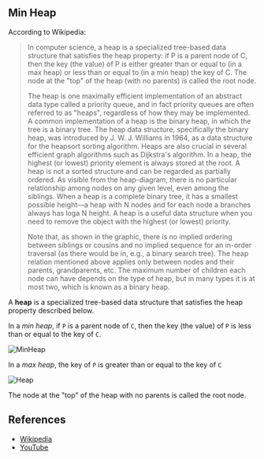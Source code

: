 ## Min Heap

According to Wikipedia:

> In computer science, a heap is a specialized tree-based data structure that satisfies the heap property: if P is a parent node of C, then the key (the value) of P is either greater than or equal to (in a max heap) or less than or equal to (in a min heap) the key of C. The node at the "top" of the heap (with no parents) is called the root node.
>
> The heap is one maximally efficient implementation of an abstract data type called a priority queue, and in fact priority queues are often referred to as "heaps", regardless of how they may be implemented. A common implementation of a heap is the binary heap, in which the tree is a binary tree. The heap data structure, specifically the binary heap, was introduced by J. W. J. Williams in 1964, as a data structure for the heapsort sorting algorithm. Heaps are also crucial in several efficient graph algorithms such as Dijkstra's algorithm. In a heap, the highest (or lowest) priority element is always stored at the root. A heap is not a sorted structure and can be regarded as partially ordered. As visible from the heap-diagram, there is no particular relationship among nodes on any given level, even among the siblings. When a heap is a complete binary tree, it has a smallest possible height—a heap with N nodes and for each node a branches always has loga N height. A heap is a useful data structure when you need to remove the object with the highest (or lowest) priority.
>
> Note that, as shown in the graphic, there is no implied ordering between siblings or cousins and no implied sequence for an in-order traversal (as there would be in, e.g., a binary search tree). The heap relation mentioned above applies only between nodes and their parents, grandparents, etc. The maximum number of children each node can have depends on the type of heap, but in many types it is at most two, which is known as a binary heap.

A **heap** is a specialized tree-based data structure that satisfies the heap property described below.

In a *min heap*, if `P` is a parent node of `C`, then the key (the value) of `P` is less than or equal to the key of `C`.

![MinHeap](https://upload.wikimedia.org/wikipedia/commons/6/69/Min-heap.png)

In a *max heap*, the key of `P` is greater than or equal to the key of `C`

![Heap](https://upload.wikimedia.org/wikipedia/commons/3/38/Max-Heap.svg)

The node at the "top" of the heap with no parents is called the root node.


## References

-   [Wikipedia](https://en.wikipedia.org/wiki/Heap_(data_structure))
-   [YouTube](https://www.youtube.com/watch?v=t0Cq6tVNRBA&index=5&t=0s&list=PLLXdhg_r2hKA7DPDsunoDZ-Z769jWn4R8)
